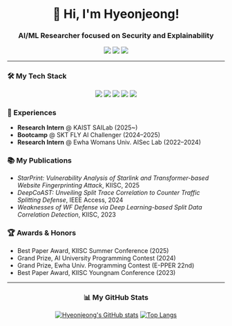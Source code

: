 <div align="center">
  
# 👋 Hi, I'm Hyeonjeong!
  
### AI/ML Researcher focused on Security and Explainability

<a href="mailto:kwakrhkr59@gmail.com"><img src="https://img.shields.io/badge/Email-D14836?style=for-the-badge&logo=gmail&logoColor=white"></a>
<a href="https://www.linkedin.com/in/hyeonjeong-kwak"><img src="https://img.shields.io/badge/LinkedIn-0077B5?style=for-the-badge&logo=linkedin&logoColor=white"></a>
<a href="https://solved.ac/kwakhj0205"><img src="https://img.shields.io/badge/solved.ac-19%20tier-0077B5?style=for-the-badge&logo=solved.ac&logoColor=white"></a>

</div>

---

### 🛠️ My Tech Stack
<p align="center">
  <img src="https://img.shields.io/badge/Python-3776AB?style=for-the-badge&logo=python&logoColor=white" />
  <img src="https://img.shields.io/badge/PyTorch-EE4C2C?style=for-the-badge&logo=pytorch&logoColor=white" />
  <img src="https://img.shields.io/badge/TensorFlow-FF6F00?style=for-the-badge&logo=tensorflow&logoColor=white" />
  <img src="https://img.shields.io/badge/scikit--learn-F7931E?style=for-the-badge&logo=scikit-learn&logoColor=white" />
  <img src="https://img.shields.io/badge/Git-F05032?style=for-the-badge&logo=git&logoColor=white" />
</p>

### 🚀 Experiences
  
- **Research Intern** @ KAIST SAILab (2025~)
- **Bootcamp** @ SKT FLY AI Challenger (2024–2025)
- **Research Intern** @ Ewha Womans Univ. AISec Lab (2022–2024)

### 📚 My Publications

- *StarPrint: Vulnerability Analysis of Starlink and Transformer-based Website Fingerprinting Attack*, KIISC, 2025
- *DeepCoAST: Unveiling Split Trace Correlation to Counter Traffic Splitting Defense*, IEEE Access, 2024
- *Weaknesses of WF Defense via Deep Learning-based Split Data Correlation Detection*, KIISC, 2023

### 🏆 Awards & Honors

- Best Paper Award, KIISC Summer Conference (2025)
- Grand Prize, AI University Programming Contest (2024)
- Grand Prize, Ewha Univ. Programming Contest (E-PPER 22nd)
- Best Paper Award, KIISC Youngnam Conference (2023)

---

<div align="center">

### 📊 My GitHub Stats
[![Hyeonjeong's GitHub stats](https://github-readme-stats.vercel.app/api?username=kwakrhkr59&show_icons=true&theme=tokyonight)](https://github.com/anuraghazra/github-readme-stats)
[![Top Langs](https://github-readme-stats.vercel.app/api/top-langs/?username=kwakrhkr59&layout=compact&theme=tokyonight)](https://github.com/anuraghazra/github-readme-stats)
  
</div>
